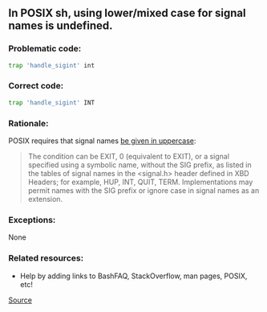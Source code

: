 ## In POSIX sh, using lower/mixed case for signal names is undefined.

### Problematic code:

```sh
trap 'handle_sigint' int
```

### Correct code:

```sh
trap 'handle_sigint' INT
```

### Rationale:

POSIX requires that signal names [be given in uppercase](https://pubs.opengroup.org/onlinepubs/9699919799/utilities/V3_chap02.html#tag_18_28):

>The condition can be EXIT, 0 (equivalent to EXIT), or a signal specified using a symbolic name, without the SIG prefix, as listed in the tables of signal names in the <signal.h> header defined in XBD Headers; for example, HUP, INT, QUIT, TERM. Implementations may permit names with the SIG prefix or ignore case in signal names as an extension. 

### Exceptions:

None


### Related resources:

* Help by adding links to BashFAQ, StackOverflow, man pages, POSIX, etc!

[Source](https://github.com/koalaman/shellcheck/wiki/SC3049)

